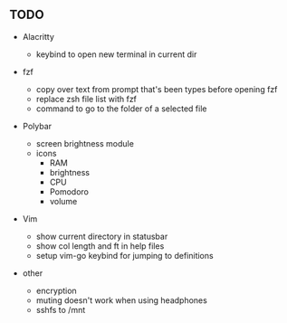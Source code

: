 ## TODO

* Alacritty
    * keybind to open new terminal in current dir

* fzf
    * copy over text from prompt that's been types before opening fzf
    * replace zsh file list with fzf
    * command to go to the folder of a selected file

* Polybar
    * screen brightness module
    * icons
        * RAM
        * brightness
        * CPU
        * Pomodoro
        * volume

* Vim
    * show current directory in statusbar
    * show col length and ft in help files
    * setup vim-go keybind for jumping to definitions

* other
    * encryption
    * muting doesn't work when using headphones
    * sshfs to /mnt
